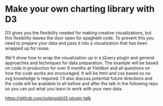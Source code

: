 Make your own charting library with D3
======================================

D3 gives you the flexibility needed for making creative visualizations, but
this flexibility leaves the door open for spaghetti code. To prevent this you
need to prepare your data and pass it into a visualization that has been
wrapped up for reuse.

We'll show how to wrap the visualization up in a jQuery plugin and general
approaches and techniques for data preparation. The example will be based on
code in production for over 6 months at Yieldbot and all questions on how the
code works are encouraged. It will be html and css based so no svg knowledge
is required. I'll also discuss potential future directions and the code will
be available to all before and after the talk in the following repo so you
can put what you learn to work with your own data.

https://github.com/solenoid/d3-plugin-talk
